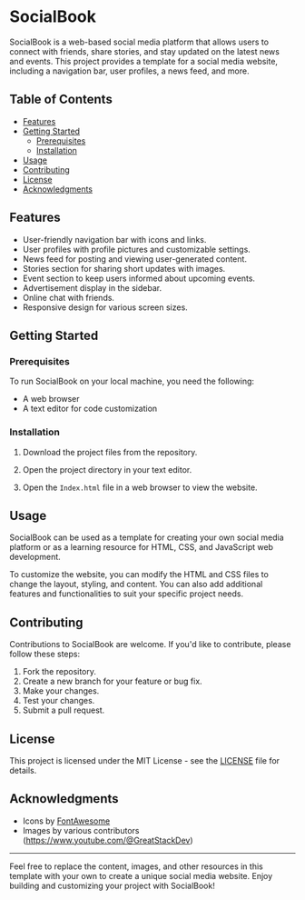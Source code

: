 # SocialBook

SocialBook is a web-based social media platform that allows users to connect with friends, share stories, and stay updated on the latest news and events. This project provides a template for a social media website, including a navigation bar, user profiles, a news feed, and more.

## Table of Contents

- [Features](#features)
- [Getting Started](#getting-started)
  - [Prerequisites](#prerequisites)
  - [Installation](#installation)
- [Usage](#usage)
- [Contributing](#contributing)
- [License](#license)
- [Acknowledgments](#acknowledgments)

## Features

- User-friendly navigation bar with icons and links.
- User profiles with profile pictures and customizable settings.
- News feed for posting and viewing user-generated content.
- Stories section for sharing short updates with images.
- Event section to keep users informed about upcoming events.
- Advertisement display in the sidebar.
- Online chat with friends.
- Responsive design for various screen sizes.

## Getting Started

### Prerequisites

To run SocialBook on your local machine, you need the following:

- A web browser
- A text editor for code customization

### Installation

1. Download the project files from the repository.

2. Open the project directory in your text editor.

3. Open the `Index.html` file in a web browser to view the website.

## Usage

SocialBook can be used as a template for creating your own social media platform or as a learning resource for HTML, CSS, and JavaScript web development.

To customize the website, you can modify the HTML and CSS files to change the layout, styling, and content. You can also add additional features and functionalities to suit your specific project needs.

## Contributing

Contributions to SocialBook are welcome. If you'd like to contribute, please follow these steps:

1. Fork the repository.
2. Create a new branch for your feature or bug fix.
3. Make your changes.
4. Test your changes.
5. Submit a pull request.

## License

This project is licensed under the MIT License - see the [LICENSE](LICENSE) file for details.

## Acknowledgments

- Icons by [FontAwesome](https://fontawesome.com/)
- Images by various contributors (https://www.youtube.com/@GreatStackDev)

---

Feel free to replace the content, images, and other resources in this template with your own to create a unique social media website. Enjoy building and customizing your project with SocialBook!